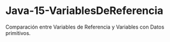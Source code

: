 # Java-15-VariablesDeReferencia
Comparación entre Variables de Referencia y Variables con Datos primitivos.
